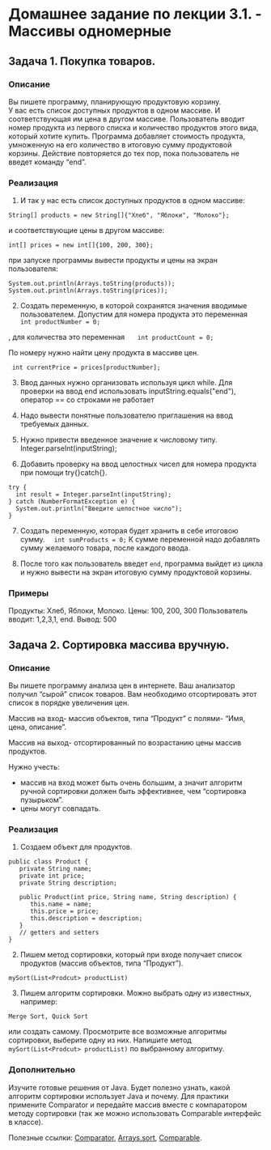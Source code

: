 Домашнее задание по лекции 3.1. - Массивы одномерные
==
## Задача 1. Покупка товаров.
### Описание

Вы пишете программу, планирующую продуктовую корзину.  
У вас есть список доступных продуктов в одном массиве.
И соответствующая им цена в другом массиве.
Пользователь вводит номер продукта из первого списка и количество продуктов этого вида, который хотите купить. 
Программа добавляет стоимость продукта, умноженную на его количество в итоговую сумму продуктовой корзины. 
Действие повторяется до тех пор, пока пользователь не введет команду “end”.

### Реализация
1. И так у нас есть список доступных продуктов в одном массиве:
```  
String[] products = new String[]{"Хлеб", "Яблоки", "Молоко"}; 
```
и соответствующие цены в другом массиве:
```  
int[] prices = new int[]{100, 200, 300};
```
при запуске программы вывести продукты и цены на экран пользователя:
 ```
 System.out.println(Arrays.toString(products));
 System.out.println(Arrays.toString(prices));
```
2. Создать переменную, в которой сохранятся значения вводимые пользователем.
Допустим для номера продукта это переменная
 ```  int productNumber = 0;```

, для количества это переменная
```   int productCount = 0;```

По номеру нужно найти цену продукта в массиве цен. 
 ```
  int currentPrice = prices[productNumber];
 ```
3. Ввод данных нужно организовать используя цикл while. Для проверки на ввод end использовать inputString.equals("end"), оператор == со строками не работает

4. Надо вывести понятные пользователю приглашения на ввод требуемых данных.

5. Нужно привести введенное значение к числовому типу.
  Integer.parseInt(inputString);

6. Добавить проверку на ввод целостных чисел для номера продукта при помощи try{}catch{}. 
 ```
 try {
   int result = Integer.parseInt(inputString);
} catch (NumberFormatException e) {
   System.out.println("Введите целостное число");
}
 ```
7. Создать переменную, которая будет хранить в себе итоговою сумму. 
 ```  int sumProducts = 0;``` 
 К сумме переменной надо добавлять сумму желаемого товара, после каждого ввода. 

8. После того как пользователь введет `end`, программа выйдет из цикла и нужно вывести на экран итоговую сумму продуктовой корзины.

### Примеры
Продукты: Хлеб, Яблоки, Молоко.
Цены:  100, 200, 300
Пользователь вводит: 1,2,3,1, end.
Вывод: 500

## Задача 2. Сортировка массива вручную.
### Описание

Вы пишете программу анализа цен в интернете. Ваш анализатор получил “сырой” список товаров. Вам необходимо отсортировать этот список в порядке увеличения цен.

Массив на вход- массив объектов, типа “Продукт” с полями- “Имя, цена, описание”.

Массив на выход- отсортированный по возрастанию цены массив продуктов.

Нужно учесть: 

* массив на вход может быть очень большим, а значит алгоритм ручной сортировки должен быть эффективнее, чем “сортировка пузырьком”. 
* цены могут совпадать.


### Реализация
1. Создаем объект для продуктов. 
 ```
public class Product {
    private String name;
    private int price;
    private String description;

    public Product(int price, String name, String description) {
       this.name = name;
       this.price = price;
       this.description = description;
    }
    // getters and setters
 }
 ```
2. Пишем метод сортировки, который при входе получает список продуктов (массив объектов, типа “Продукт”).
```
mySort(List<Prodcut> productList)
```
3. Пишем алгоритм сортировки. 
Можно выбрать одну из известных, например:

``` Merge Sort, Quick Sort ```

или создать самому.
Просмотрите все возможные алгоритмы сортировки, выберите одну из них. 
Напишите метод ```mySort(List<Prodcut> productList)``` по выбранному алгоритму.

### Дополнительно 

Изучите  готовые решения от Java. Будет полезно узнать, какой алгоритм сортировки использует Java и почему.  Для практики примените Comparator и передайте массив вместе с компаратором методу сортировки (так же можно использовать Comparable интерфейс в классе).
  
  Полезные ссылки:
	[Comparator](https://docs.oracle.com/javase/7/docs/api/java/util/Comparator.html),
	[Arrays.sort](https://docs.oracle.com/javase/7/docs/api/java/util/Arrays.html#sort%28T%5B%5D,%20java.util.Comparator%29),
	[Comparable](https://docs.oracle.com/javase/7/docs/api/java/lang/Comparable.html).


